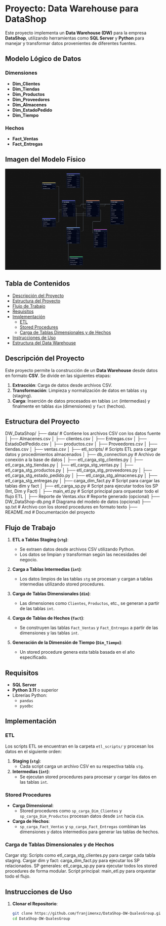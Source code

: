 # Proyecto: Data Warehouse para DataShop

Este proyecto implementa un **Data Warehouse (DW)** para la empresa **DataShop**, utilizando herramientas como **SQL Server** y **Python** para manejar y transformar datos provenientes de diferentes fuentes.
## Modelo Lógico de Datos

### Dimensiones
- **Dim_Clientes**
- **Dim_Tiendas**
- **Dim_Productos**
- **Dim_Proveedores**
- **Dim_Almacenes**
- **Dim_EstadoPedido**
- **Dim_Tiempo**

### Hechos
- **Fact_Ventas**
- **Fact_Entregas**

## Imagen del Modelo Físico
![Modelo DW](DW_DataShop-db.png)

## Tabla de Contenidos

- [Descripción del Proyecto](#descripción-del-proyecto)
- [Estructura del Proyecto](#estructura-del-proyecto)
- [Flujo de Trabajo](#flujo-de-trabajo)
- [Requisitos](#requisitos)
- [Implementación](#implementación)
  - [ETL](#etl)
  - [Stored Procedures](#stored-procedures)
  - [Carga de Tablas Dimensionales y de Hechos](#carga-de-tablas-dimensionales-y-de-hechos)
- [Instrucciones de Uso](#instrucciones-de-uso)
- [Estructura del Data Warehouse](#estructura-del-data-warehouse)

## Descripción del Proyecto

Este proyecto permite la construcción de un **Data Warehouse** desde datos en formato **CSV**. Se divide en las siguientes etapas:

1. **Extracción**: Carga de datos desde archivos CSV.
2. **Transformación**: Limpieza y normalización de datos en tablas `stg` (staging).
3. **Carga**: Inserción de datos procesados en tablas `int` (intermedias) y finalmente en tablas `dim` (dimensiones) y `fact` (hechos).

## Estructura del Proyecto
DW_DataShop/
├── data/                     # Contiene los archivos CSV con los datos fuente
│   ├── Almacenes.csv
│   ├── clientes.csv
│   ├── Entregas.csv
│   ├── EstadoDelPedido.csv
│   ├── productos.csv
│   ├── Proveedores.csv
│   ├── tiendas.csv
│   ├── ventas.csv
│
├── etl_scripts/              # Scripts ETL para cargar datos y procedimientos almacenados
│   ├── db_connection.py      # Archivo de conexión a la base de datos
│   ├── etl_carga_stg_clientes.py
│   ├── etl_carga_stg_tiendas.py
│   ├── etl_carga_stg_ventas.py
│   ├── etl_carga_stg_productos.py
│   ├── etl_carga_stg_proveedores.py
│   ├── etl_carga_stg_estado_pedido.py
│   ├── etl_carga_stg_almacenes.py
│   ├── etl_carga_stg_entregas.py
│   ├── carga_dim_fact.py     # Script para cargar las tablas dim y fact
│   ├── etl_carga_sp.py       # Script para ejecutar todos los SP (Int, Dim y Fact)
│   ├── main_etl.py           # Script principal para orquestar todo el flujo ETL
│
├── Reporte de Ventas.xlsx    # Reporte generado (opcional)
├── DW_DataShop-db.png        # Diagrama del modelo de datos (opcional)
├── sp.txt                    # Archivo con los stored procedures en formato texto
├── README.md                 # Documentación del proyecto


## Flujo de Trabajo

1. **ETL a Tablas Staging (`stg`)**:
   - Se extraen datos desde archivos CSV utilizando Python.
   - Los datos se limpian y transforman según las necesidades del negocio.

2. **Carga a Tablas Intermedias (`int`)**:
   - Los datos limpios de las tablas `stg` se procesan y cargan a tablas intermedias utilizando stored procedures.

3. **Carga de Tablas Dimensionales (`dim`)**:
   - Las dimensiones como `Clientes`, `Productos`, etc., se generan a partir de las tablas `int`.

4. **Carga de Tablas de Hechos (`fact`)**:
   - Se construyen las tablas `Fact_Ventas` y `Fact_Entregas` a partir de las dimensiones y las tablas `int`.

5. **Generación de la Dimensión de Tiempo (`Dim_Tiempo`)**:
   - Un stored procedure genera esta tabla basada en el año especificado.

## Requisitos

- **SQL Server**
- **Python 3.11** o superior
- Librerías Python:
  - `pandas`
  - `pyodbc`

## Implementación

### ETL

Los scripts ETL se encuentran en la carpeta `etl_scripts/` y procesan los datos en el siguiente orden:

1. **Staging (`stg`)**:
   - Cada script carga un archivo CSV en su respectiva tabla `stg`.
2. **Intermedias (`int`)**:
   - Se ejecutan stored procedures para procesar y cargar los datos en las tablas `int`.

### Stored Procedures

- **Carga Dimensional**: 
  - Stored procedures como `sp_carga_Dim_Clientes` y `sp_carga_Dim_Productos` procesan datos desde `int` hacia `dim`.
- **Carga de Hechos**:
  - `sp_carga_Fact_Ventas` y `sp_carga_Fact_Entregas` combinan las dimensiones y datos intermedios para generar las tablas de hechos.

### Carga de Tablas Dimensionales y de Hechos

Cargar stg: Scripts como etl_carga_stg_clientes.py para cargar cada tabla staging.
Cargar dim y fact: carga_dim_fact.py para ejecutar los SP relacionados.
SP generales: etl_carga_sp.py para ejecutar todos los stored procedures de forma modular.
Script principal: main_etl.py para orquestar todo el flujo.

## Instrucciones de Uso

1. **Clonar el Repositorio**:
   ```bash
   git clone https://github.com/franjimenxz/DataShop-DW-QualesGroup.git
   cd DataShop-DW-QualesGroup

